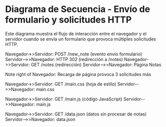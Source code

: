 # Diagrama de Secuencia - Envío de formulario y solicitudes HTTP

Este diagrama muestra el flujo de interacción entre el navegador y el servidor cuando se envía un formulario que provoca múltiples solicitudes HTTP.

Navegador->>Servidor: POST /new_note (evento envío formulario)
Servidor-->>Navegador: HTTP 302 (redirección a /notes)
Navegador->>Servidor: GET /notes (redirección)
Servidor-->>Navegador: Página Notas

Note right of Navegador: Recarga de página provoca 3 solicitudes más

Navegador->>Servidor: GET /main.css (hoja de estilo)
Servidor-->>Navegador: main.css

Navegador->>Servidor: GET /main.js (código JavaScript)
Servidor-->>Navegador: main.js

Navegador->>Servidor: GET /data.json (datos sin procesar de notas)
Servidor-->>Navegador: data.json
